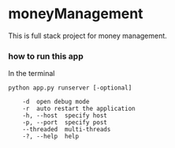# moneyManagement

This is full stack project for money management.


### how to run this app

In the terminal

    python app.py runserver [-optional]
  
        -d  open debug mode
        -r  auto restart the application
        -h, --host  specify host
        -p, --port  specify post
        --threaded  multi-threads
        -?, --help  help
